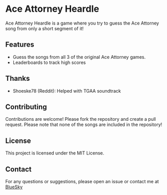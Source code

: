 # Ace Attorney Heardle

Ace Attorney Heardle is a game where you try to guess the Ace Attorney song from only a short segment of it!

## Features

- Guess the songs from all 3 of the original Ace Attorney games.
- Leaderboards to track high scores

## Thanks

- Shoeske78 (Reddit): Helped with TGAA soundtrack

## Contributing

Contributions are welcome! Please fork the repository and create a pull request. Please note that none of the songs are included in the repository!

## License

This project is licensed under the MIT License.

## Contact

For any questions or suggestions, please open an issue or contact me at [BlueSky](https://max7689.bsky.social)
